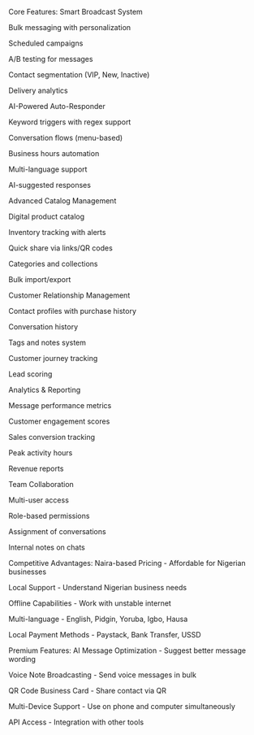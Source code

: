 Core Features:
Smart Broadcast System

Bulk messaging with personalization

Scheduled campaigns

A/B testing for messages

Contact segmentation (VIP, New, Inactive)

Delivery analytics

AI-Powered Auto-Responder

Keyword triggers with regex support

Conversation flows (menu-based)

Business hours automation

Multi-language support

AI-suggested responses

Advanced Catalog Management

Digital product catalog

Inventory tracking with alerts

Quick share via links/QR codes

Categories and collections

Bulk import/export

Customer Relationship Management

Contact profiles with purchase history

Conversation history

Tags and notes system

Customer journey tracking

Lead scoring

Analytics & Reporting

Message performance metrics

Customer engagement scores

Sales conversion tracking

Peak activity hours

Revenue reports

Team Collaboration

Multi-user access

Role-based permissions

Assignment of conversations

Internal notes on chats




Competitive Advantages:
Naira-based Pricing - Affordable for Nigerian businesses

Local Support - Understand Nigerian business needs

Offline Capabilities - Work with unstable internet

Multi-language - English, Pidgin, Yoruba, Igbo, Hausa

Local Payment Methods - Paystack, Bank Transfer, USSD

Premium Features:
AI Message Optimization - Suggest better message wording

Voice Note Broadcasting - Send voice messages in bulk

QR Code Business Card - Share contact via QR

Multi-Device Support - Use on phone and computer simultaneously

API Access - Integration with other tools